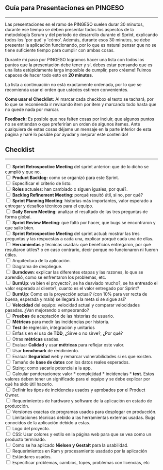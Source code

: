 ## Guía para Presentaciones en PINGESO
<hr class="divider">

Las presentaciones en el ramo de PINGESO suelen durar 30 minutos, durante ese 
tiempo se deben presentar todos los aspectos de la metodología Scrum y del 
periodo de desarrollo durante el Sprint, explicando todos los 'por qué' y 
'cómo'. Además, durante esos 30 minutos, se debe presentar la aplicación 
funcionando, por lo que es natural pensar que no se tiene suficiente tiempo 
para cumplir con ambas cosas.

Durante mi paso por PINGESO logramos hacer una lista con todos los puntos que 
la presentación debe tener y sí, debes estar pensando que es una lista 
estúpidamente larga imposible de cumplir, pero créeme! Fuimos capaces de hacer 
todo esto en **20 minutos**.

La lista a continuación no está exactamente ordenada, por lo que se recomienda 
usar el orden que ustedes estimen convenientes.

**Como usar el Checklist:** Al marcar cada checkbox el texto se tachará, por 
lo que se recomienda ir revisando item por item y marcando todo hasta que no 
quede nada por marcar.

**Feedback:** Es posible que nos falten cosas por incluir, que algunos puntos 
no se entiendan o que preferirían un orden de algunos ítemes. Ante cualquiera 
de estas cosas déjame un mensaje en la parte inferior de esta página y haré lo 
posible por ayudar y mejorar este contenido!

## Checklist
<hr class="divider">

<div class="checkbox">
    <input id="one" type="checkbox" class="selection_checkbox" />
    <label for="one" class="selection_label">
        <b>Sprint Retrospective Meeting</b> del sprint anterior: que de lo dicho se cumplió y que no.
    </label>
    </br>
    <input id="two" type="checkbox" class="selection_checkbox" />
    <label for="two" class="selection_label">
        <b>Product Backlog:</b> como se organizó para este Sprint.
    </label>
    </br>
    <input id="three" type="checkbox" class="selection_checkbox" />
    <label for="three" class="selection_label">
        Especificar el criterio de listo.
    </label>
    </br>
    <input id="four" type="checkbox" class="selection_checkbox" />
    <label for="four" class="selection_label">
        <b>Roles</b> actuales: han cambiado o siguen iguales, por qué?.
    </label>
    </br>
    <input id="five" type="checkbox" class="selection_checkbox" />
    <label for="five" class="selection_label">
        <b>Backlog Refinement Meeting</b>: porqué resultó útil, si no, por qué?
    </label>
    </br>
    <input id="six" type="checkbox" class="selection_checkbox" />
    <label for="six" class="selection_label">
        <b>Sprint Planning Meeting</b>: historias más importantes, valor esperado a entregar y desafíos técnicos para el equipo.
    </label>
    </br>
    <input id="seven" type="checkbox" class="selection_checkbox" />
    <label for="seven" class="selection_label">
        <b>Daily Scrum Meeting</b>: analizar el resultado de las tres preguntas de forma global.
    </label>
    </br>
    <input id="eight" type="checkbox" class="selection_checkbox" />
    <label for="eight" class="selection_label">
        <b>Sprint Review Meeting</b>: que faltó por hacer, que bugs se encontraron y que salio bien.
    </label>
    </br>
    <input id="nine" type="checkbox" class="selection_checkbox" />
    <label for="nine" class="selection_label">
        <b>Sprint Retrospective Meeting</b> del sprint actual: mostrar las tres preguntas y las respuestas a cada una, explicar porqué cada una de ellas.
    </label>
    </br>
    <input id="ten" type="checkbox" class="selection_checkbox" />
    <label for="ten" class="selection_label">
        <b>Herramientas</b> y técnicas usadas: que beneficios entregaron, por qué resultaron útiles? o en caso contrario, decir porque no funcionaron ni fueron útiles.
    </label>
    </br>
    <input id="eleven" type="checkbox" class="selection_checkbox" />
    <label for="eleven" class="selection_label">
        Arquitectura de la aplicación.
    </label>
    </br>
    <input id="twelve" type="checkbox" class="selection_checkbox" />
    <label for="twelve" class="selection_label">
        Diagrama de despliegue.
    </label>
    </br>
    <input id="thirdteen" type="checkbox" class="selection_checkbox" />
    <label for="thirdteen" class="selection_label">
        <b>Burndown</b>: explicar las diferentes etapas y las razones, lo que se aprendió, como se enfrentaron los problemas, etc.
    </label>
    </br>
    <input id="fourteen" type="checkbox" class="selection_checkbox" />
    <label for="fourteen" class="selection_label">
        <b>BurnUp</b>: va bien el proyecto?, se ha desviado mucho?, se ha entreado el valor esperado al cliente?, cuanto es el valor entregado por Sprint?
    </label>
    </br>
    <input id="fifteen" type="checkbox" class="selection_checkbox" />
    <label for="fifteen" class="selection_label">
        <b>BurnUp</b>: Como es la proyección actual? (con 10% para ver recta de buena, esperada y mala) se llegará a la meta si se sigue así?
    </label>
    </br>
    <input id="sixteen" type="checkbox" class="selection_checkbox" />
    <label for="sixteen" class="selection_label">
        <b>Velocidad</b> del equipo: velocidad actual y comparar velocidades pasadas. ¿Van mejorando o empeorando?
    </label>
    </br>
    <input id="seventeen" type="checkbox" class="selection_checkbox" />
    <label for="seventeen" class="selection_label">
        <b>Pruebas</b> de aceptación de las historias de usuario.
    </label>
    </br>
    <input id="eighteen" type="checkbox" class="selection_checkbox" />
    <label for="eighteen" class="selection_label">
        <b>Métricas</b> para medir las incidencias por historia.
    </label>
    </br>
    <input id="nineteen" type="checkbox" class="selection_checkbox" />
    <label for="nineteen" class="selection_label">
        <b>Test</b> de regresión, integración y unitarios
    </label>
    </br>
    <input id="twenty" type="checkbox" class="selection_checkbox" />
    <label for="twenty" class="selection_label">
        Énfasis en el uso de <b>TDD</b>, ¿Sirve o no sirve?, ¿Por qué?
    </label>
    </br>
    <input id="twenty-one" type="checkbox" class="selection_checkbox" />
    <label for="twenty-one" class="selection_label">
        Otras <b>métricas</b> usadas.
    </label>
    </br>
    <input id="twenty-two" type="checkbox" class="selection_checkbox" />
    <label for="twenty-two" class="selection_label">
        Evaluar <b>Calidad</b> y usar <b>métricas</b> para reflejar este valor.
    </label>
    </br>
    <input id="twenty-three" type="checkbox" class="selection_checkbox" />
    <label for="twenty-three" class="selection_label">
        Usar <b>benchmark</b> de rendimiento.
    </label>
    </br>
    <input id="twenty-four" type="checkbox" class="selection_checkbox" />
    <label for="twenty-four" class="selection_label">
        Evaluar <b>Seguridad</b> web y remarcar vulnerabilidades si es que existen.
    </label>
    </br>
    <input id="twenty-five" type="checkbox" class="selection_checkbox" />
    <label for="twenty-five" class="selection_label">
        Tamaño de <b>base de datos</b> con los datos reales esperados.
    </label>
    </br>
    <input id="twenty-six" type="checkbox" class="selection_checkbox" />
    <label for="twenty-six" class="selection_label">
        Sizing: como sacarle potencial a la app.
    </label>
    </br>
    <input id="twenty-seven" type="checkbox" class="selection_checkbox" />
    <label for="twenty-seven" class="selection_label">
        Calcular ponderaciones: valor * complejidad * incidencias * <b>test</b>. Estos valores deben tener un significado para el equipo y se debe explicar por qué ha sido útil hacerlo. 
    </label>
    </br>
    <input id="twenty-eight" type="checkbox" class="selection_checkbox" />
    <label for="twenty-eight" class="selection_label">
        Definir los tipos de incidencias usados y aprobados por el Product Owner.
    </label>
    </br>
    <input id="twenty-nine" type="checkbox" class="selection_checkbox" />
    <label for="twenty-nine" class="selection_label">
        Requerimientos de hardware y software de la aplicación en estado de producción.
    </label>
    </br>
    <input id="thirty" type="checkbox" class="selection_checkbox" />
    <label for="thirty" class="selection_label">
        Versiones exactas de programas usados para desplegar en producción.
    </label>
    </br>
    <input id="thirty-one" type="checkbox" class="selection_checkbox" />
    <label for="thirty-one" class="selection_label">
        Limitaciones técnicas debido a las herramientas externas usadas. Bugs conocidos de la aplicación debido a estas.
    </label>
    </br>
    <input id="thirty-two" type="checkbox" class="selection_checkbox" />
    <label for="thirty-two" class="selection_label">
        Logo del proyecto.
    </label>
    </br>
    <input id="thirty-three" type="checkbox" class="selection_checkbox" />
    <label for="thirty-three" class="selection_label">
        CSS: Usar colores y estilo en la página web para que se vea como un producto terminado.
    </label>
    </br>
    <input id="thirty-four" type="checkbox" class="selection_checkbox" />
    <label for="thirty-four" class="selection_label">
        Como se ha aplicado <b>Nielsen y Gestalt</b> para la usabilidad.
    </label>
    </br>
    <input id="thirty-five" type="checkbox" class="selection_checkbox" />
    <label for="thirty-five" class="selection_label">
        Requerimientos en Ram y procesamiento usadado por la aplicación
    </label>
    </br>
    <input id="thirty-six" type="checkbox" class="selection_checkbox" />
    <label for="thirty-six" class="selection_label">
        Estándares usados.
    </label>
    </br>
    <input id="thirty-seven" type="checkbox" class="selection_checkbox" />
    <label for="thirty-seven" class="selection_label">
        Especificar problemas, cambios, topes, problemas con licencias, etc
    </label>
</div>